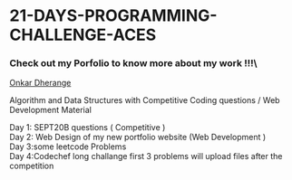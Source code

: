 # 21-DAYS-PROGRAMMING-CHALLENGE-ACES

### Check out my Porfolio to know more about my work !!!\
[Onkar Dherange](https://onkar.netlify.app/)

Algorithm and Data Structures with Competitive Coding questions / Web Development Material

Day 1: SEPT20B questions ( Competitive )\
Day 2: Web Design of my new portfolio website (Web Development )\
Day 3:some leetcode Problems\
Day 4:Codechef long challange first 3 problems will upload files after the competition
